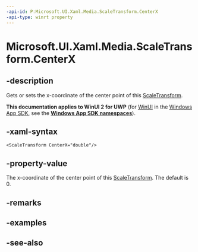 ```yaml
---
-api-id: P:Microsoft.UI.Xaml.Media.ScaleTransform.CenterX
-api-type: winrt property
---
```


<!-- Property syntax
public double CenterX { get;  set; }
-->

# Microsoft.UI.Xaml.Media.ScaleTransform.CenterX

## -description
Gets or sets the x-coordinate of the center point of this [ScaleTransform](scaletransform.md).

**This documentation applies to WinUI 2 for UWP** (for [WinUI](/windows/apps/winui/winui3/) in the [Windows App SDK](/windows/apps/windows-app-sdk/), see the **[Windows App SDK namespaces](/windows/windows-app-sdk/api/winrt/)**).

## -xaml-syntax
```xaml
<ScaleTransform CenterX="double"/>
```


## -property-value
The x-coordinate of the center point of this [ScaleTransform](scaletransform.md). The default is 0.

## -remarks

## -examples

## -see-also

